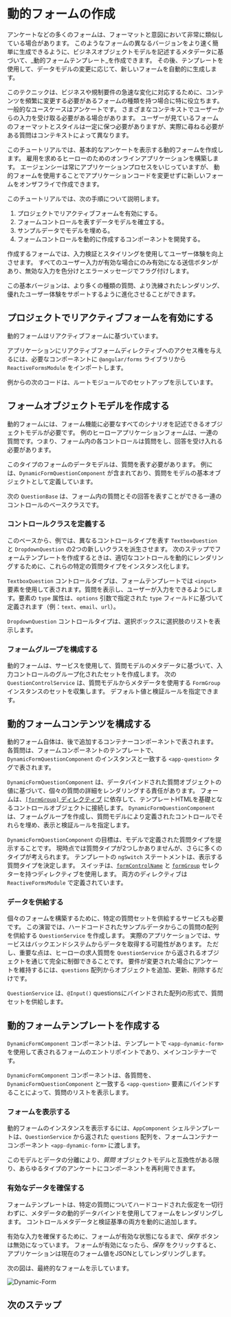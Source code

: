 # 動的フォームの作成

アンケートなどの多くのフォームは、フォーマットと意図において非常に類似している場合があります。
このようなフォームの異なるバージョンをより速く簡単に生成できるように、ビジネスオブジェクトモデルを記述するメタデータに基づいて、_動的フォームテンプレート_を作成できます。
その後、テンプレートを使用して、データモデルの変更に応じて、新しいフォームを自動的に生成します。

このテクニックは、ビジネスや規制要件の急速な変化に対応するために、コンテンツを頻繁に変更する必要があるフォームの種類を持つ場合に特に役立ちます。
一般的なユースケースはアンケートです。
さまざまなコンテキストでユーザーからの入力を受け取る必要がある場合があります。
ユーザーが見ているフォームのフォーマットとスタイルは一定に保つ必要がありますが、実際に尋ねる必要がある質問はコンテキストによって異なります。

このチュートリアルでは、基本的なアンケートを表示する動的フォームを作成します。
雇用を求めるヒーローのためのオンラインアプリケーションを構築します。
エージェンシーは常にアプリケーションプロセスをいじっていますが、
動的フォームを使用することでアプリケーションコードを変更せずに新しいフォームをオンザフライで作成できます。

このチュートリアルでは、次の手順について説明します。

1. プロジェクトでリアクティブフォームを有効にする。
1. フォームコントロールを表すデータモデルを確立する。
1. サンプルデータでモデルを埋める。
1. フォームコントロールを動的に作成するコンポーネントを開発する。

作成するフォームでは、入力検証とスタイリングを使用してユーザー体験を向上させます。
すべてのユーザー入力が有効な場合にのみ有効になる送信ボタンがあり、無効な入力を色分けとエラーメッセージでフラグ付けします。

この基本バージョンは、より多くの種類の質問、より洗練されたレンダリング、優れたユーザー体験をサポートするように進化させることができます。

## プロジェクトでリアクティブフォームを有効にする

動的フォームはリアクティブフォームに基づいています。

アプリケーションにリアクティブフォームディレクティブへのアクセス権を与えるには、必要なコンポーネントに `@angular/forms` ライブラリから `ReactiveFormsModule` をインポートします。

例からの次のコードは、ルートモジュールでのセットアップを示しています。

<docs-code-multifile>
    <docs-code header="dynamic-form.component.ts" path="adev/src/content/examples/dynamic-form/src/app/dynamic-form.component.ts"/>
    <docs-code header="dynamic-form-question.component.ts" path="adev/src/content/examples/dynamic-form/src/app/dynamic-form-question.component.ts"/>
</docs-code-multifile>

## フォームオブジェクトモデルを作成する

動的フォームには、フォーム機能に必要なすべてのシナリオを記述できるオブジェクトモデルが必要です。
例のヒーローアプリケーションフォームは、一連の質問です。つまり、フォーム内の各コントロールは質問をし、回答を受け入れる必要があります。

このタイプのフォームのデータモデルは、質問を表す必要があります。
例には、`DynamicFormQuestionComponent` が含まれており、質問をモデルの基本オブジェクトとして定義しています。

次の `QuestionBase` は、フォーム内の質問とその回答を表すことができる一連のコントロールのベースクラスです。

<docs-code header="src/app/question-base.ts" path="adev/src/content/examples/dynamic-form/src/app/question-base.ts"/>

### コントロールクラスを定義する

このベースから、例では、異なるコントロールタイプを表す `TextboxQuestion` と `DropdownQuestion` の2つの新しいクラスを派生させます。
次のステップでフォームテンプレートを作成するときは、適切なコントロールを動的にレンダリングするために、これらの特定の質問タイプをインスタンス化します。

`TextboxQuestion` コントロールタイプは、フォームテンプレートでは `<input>` 要素を使用して表されます。質問を表示し、ユーザーが入力をできるようにします。要素の `type` 属性は、`options` 引数で指定された `type` フィールドに基づいて定義されます（例：`text`、`email`、`url`）。

<docs-code header="question-textbox.ts" path="adev/src/content/examples/dynamic-form/src/app/question-textbox.ts"/>

`DropdownQuestion` コントロールタイプは、選択ボックスに選択肢のリストを表示します。

<docs-code header="question-dropdown.ts" path="adev/src/content/examples/dynamic-form/src/app/question-dropdown.ts"/>

### フォームグループを構成する

動的フォームは、サービスを使用して、質問モデルのメタデータに基づいて、入力コントロールのグループ化されたセットを作成します。
次の `QuestionControlService` は、質問モデルからメタデータを使用する `FormGroup` インスタンスのセットを収集します。
デフォルト値と検証ルールを指定できます。

<docs-code header="src/app/question-control.service.ts" path="adev/src/content/examples/dynamic-form/src/app/question-control.service.ts"/>

## 動的フォームコンテンツを構成する

動的フォーム自体は、後で追加するコンテナーコンポーネントで表されます。
各質問は、フォームコンポーネントのテンプレートで、`DynamicFormQuestionComponent` のインスタンスと一致する `<app-question>` タグで表されます。

`DynamicFormQuestionComponent` は、データバインドされた質問オブジェクトの値に基づいて、個々の質問の詳細をレンダリングする責任があります。
フォームは、[`[formGroup]` ディレクティブ](api/forms/FormGroupDirective "API リファレンス") に依存して、テンプレートHTMLを基礎となるコントロールオブジェクトに接続します。
`DynamicFormQuestionComponent` は、フォームグループを作成し、質問モデルにより定義されたコントロールでそれらを埋め、表示と検証ルールを指定します。

<docs-code-multifile>
  <docs-code header="dynamic-form-question.component.html" path="adev/src/content/examples/dynamic-form/src/app/dynamic-form-question.component.html"/>
  <docs-code header="dynamic-form-question.component.ts" path="adev/src/content/examples/dynamic-form/src/app/dynamic-form-question.component.ts"/>
</docs-code-multifile>

`DynamicFormQuestionComponent` の目標は、モデルで定義された質問タイプを提示することです。
現時点では質問タイプが2つしかありませんが、さらに多くのタイプが考えられます。
テンプレートの `ngSwitch` ステートメントは、表示する質問タイプを決定します。
スイッチは、[`formControlName`](api/forms/FormControlName "FormControlName ディレクティブ API リファレンス") と [`formGroup`](api/forms/FormGroupDirective "FormGroupDirective API リファレンス") セレクターを持つディレクティブを使用します。
両方のディレクティブは `ReactiveFormsModule` で定義されています。

### データを供給する

個々のフォームを構築するために、特定の質問セットを供給するサービスも必要です。
この演習では、ハードコードされたサンプルデータからこの質問の配列を供給する `QuestionService` を作成します。
実際のアプリケーションでは、サービスはバックエンドシステムからデータを取得する可能性があります。
ただし、重要な点は、ヒーローの求人質問を `QuestionService` から返されるオブジェクトを通じて完全に制御できることです。
要件が変更された場合にアンケートを維持するには、`questions` 配列からオブジェクトを追加、更新、削除するだけです。

`QuestionService` は、`@Input()` questionsにバインドされた配列の形式で、質問セットを供給します。

<docs-code header="src/app/question.service.ts" path="adev/src/content/examples/dynamic-form/src/app/question.service.ts"/>

## 動的フォームテンプレートを作成する

`DynamicFormComponent` コンポーネントは、テンプレートで `<app-dynamic-form>` を使用して表されるフォームのエントリポイントであり、メインコンテナーです。

`DynamicFormComponent` コンポーネントは、各質問を、`DynamicFormQuestionComponent` と一致する `<app-question>` 要素にバインドすることによって、質問のリストを表示します。

<docs-code-multifile>
    <docs-code header="dynamic-form.component.html" path="adev/src/content/examples/dynamic-form/src/app/dynamic-form.component.html"/>
    <docs-code header="dynamic-form.component.ts" path="adev/src/content/examples/dynamic-form/src/app/dynamic-form.component.ts"/>
</docs-code-multifile>

### フォームを表示する

動的フォームのインスタンスを表示するには、`AppComponent` シェルテンプレートは、`QuestionService` から返された `questions` 配列を、フォームコンテナーコンポーネント `<app-dynamic-form>` に渡します。

<docs-code header="app.component.ts" path="adev/src/content/examples/dynamic-form/src/app/app.component.ts"/>

このモデルとデータの分離により、_質問_ オブジェクトモデルと互換性がある限り、あらゆるタイプのアンケートにコンポーネントを再利用できます。

### 有効なデータを確保する

フォームテンプレートは、特定の質問についてハードコードされた仮定を一切行わずに、メタデータの動的データバインドを使用してフォームをレンダリングします。
コントロールメタデータと検証基準の両方を動的に追加します。

有効な入力を確保するために、フォームが有効な状態になるまで、_保存_ ボタンは無効になっています。
フォームが有効になったら、_保存_ をクリックすると、アプリケーションは現在のフォーム値をJSONとしてレンダリングします。

次の図は、最終的なフォームを示しています。

<img alt="Dynamic-Form" src="assets/images/guide/dynamic-form/dynamic-form.png">

## 次のステップ

<docs-pill-row>
  <docs-pill title="フォーム入力の検証" href="guide/forms/reactive-forms#validating-form-input" />
  <docs-pill title="フォーム検証ガイド" href="guide/forms/form-validation" />
</docs-pill-row>
